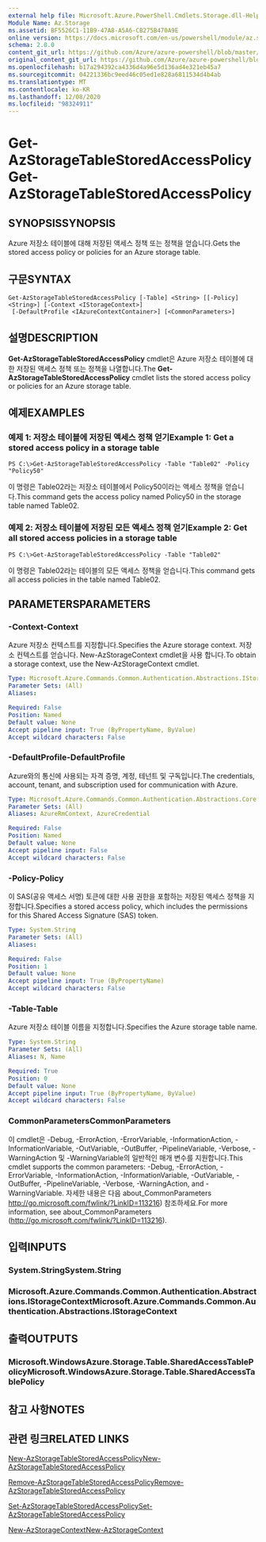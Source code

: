 ```yaml
---
external help file: Microsoft.Azure.PowerShell.Cmdlets.Storage.dll-Help.xml
Module Name: Az.Storage
ms.assetid: BF5526C1-11B9-47A8-A5A6-CB275B470A9E
online version: https://docs.microsoft.com/en-us/powershell/module/az.storage/get-azstoragetablestoredaccesspolicy
schema: 2.0.0
content_git_url: https://github.com/Azure/azure-powershell/blob/master/src/Storage/Storage.Management/help/Get-AzStorageTableStoredAccessPolicy.md
original_content_git_url: https://github.com/Azure/azure-powershell/blob/master/src/Storage/Storage.Management/help/Get-AzStorageTableStoredAccessPolicy.md
ms.openlocfilehash: b17a294392ca4336d4a96e5d136ad4e321eb45a7
ms.sourcegitcommit: 04221336bc9eed46c05ed1e828a6811534d4b4ab
ms.translationtype: MT
ms.contentlocale: ko-KR
ms.lasthandoff: 12/08/2020
ms.locfileid: "98324911"
---
```

# <span data-ttu-id="0ef9e-101">Get-AzStorageTableStoredAccessPolicy</span><span class="sxs-lookup"><span data-stu-id="0ef9e-101">Get-AzStorageTableStoredAccessPolicy</span></span>

## <span data-ttu-id="0ef9e-102">SYNOPSIS</span><span class="sxs-lookup"><span data-stu-id="0ef9e-102">SYNOPSIS</span></span>
<span data-ttu-id="0ef9e-103">Azure 저장소 테이블에 대해 저장된 액세스 정책 또는 정책을 얻습니다.</span><span class="sxs-lookup"><span data-stu-id="0ef9e-103">Gets the stored access policy or policies for an Azure storage table.</span></span>

## <span data-ttu-id="0ef9e-104">구문</span><span class="sxs-lookup"><span data-stu-id="0ef9e-104">SYNTAX</span></span>

```
Get-AzStorageTableStoredAccessPolicy [-Table] <String> [[-Policy] <String>] [-Context <IStorageContext>]
 [-DefaultProfile <IAzureContextContainer>] [<CommonParameters>]
```

## <span data-ttu-id="0ef9e-105">설명</span><span class="sxs-lookup"><span data-stu-id="0ef9e-105">DESCRIPTION</span></span>
<span data-ttu-id="0ef9e-106">**Get-AzStorageTableStoredAccessPolicy** cmdlet은 Azure 저장소 테이블에 대한 저장된 액세스 정책 또는 정책을 나열합니다.</span><span class="sxs-lookup"><span data-stu-id="0ef9e-106">The **Get-AzStorageTableStoredAccessPolicy** cmdlet lists the stored access policy or policies for an Azure storage table.</span></span>

## <span data-ttu-id="0ef9e-107">예제</span><span class="sxs-lookup"><span data-stu-id="0ef9e-107">EXAMPLES</span></span>

### <span data-ttu-id="0ef9e-108">예제 1: 저장소 테이블에 저장된 액세스 정책 얻기</span><span class="sxs-lookup"><span data-stu-id="0ef9e-108">Example 1: Get a stored access policy in a storage table</span></span>
```
PS C:\>Get-AzStorageTableStoredAccessPolicy -Table "Table02" -Policy "Policy50"
```

<span data-ttu-id="0ef9e-109">이 명령은 Table02라는 저장소 테이블에서 Policy50이라는 액세스 정책을 얻습니다.</span><span class="sxs-lookup"><span data-stu-id="0ef9e-109">This command gets the access policy named Policy50 in the storage table named Table02.</span></span>

### <span data-ttu-id="0ef9e-110">예제 2: 저장소 테이블에 저장된 모든 액세스 정책 얻기</span><span class="sxs-lookup"><span data-stu-id="0ef9e-110">Example 2: Get all stored access policies in a storage table</span></span>
```
PS C:\>Get-AzStorageTableStoredAccessPolicy -Table "Table02"
```

<span data-ttu-id="0ef9e-111">이 명령은 Table02라는 테이블의 모든 액세스 정책을 얻습니다.</span><span class="sxs-lookup"><span data-stu-id="0ef9e-111">This command gets all access policies in the table named Table02.</span></span>

## <span data-ttu-id="0ef9e-112">PARAMETERS</span><span class="sxs-lookup"><span data-stu-id="0ef9e-112">PARAMETERS</span></span>

### <span data-ttu-id="0ef9e-113">-Context</span><span class="sxs-lookup"><span data-stu-id="0ef9e-113">-Context</span></span>
<span data-ttu-id="0ef9e-114">Azure 저장소 컨텍스트를 지정합니다.</span><span class="sxs-lookup"><span data-stu-id="0ef9e-114">Specifies the Azure storage context.</span></span>
<span data-ttu-id="0ef9e-115">저장소 컨텍스트를 얻습니다. New-AzStorageContext cmdlet을 사용 합니다.</span><span class="sxs-lookup"><span data-stu-id="0ef9e-115">To obtain a storage context, use the New-AzStorageContext cmdlet.</span></span>

```yaml
Type: Microsoft.Azure.Commands.Common.Authentication.Abstractions.IStorageContext
Parameter Sets: (All)
Aliases:

Required: False
Position: Named
Default value: None
Accept pipeline input: True (ByPropertyName, ByValue)
Accept wildcard characters: False
```

### <span data-ttu-id="0ef9e-116">-DefaultProfile</span><span class="sxs-lookup"><span data-stu-id="0ef9e-116">-DefaultProfile</span></span>
<span data-ttu-id="0ef9e-117">Azure와의 통신에 사용되는 자격 증명, 계정, 테넌트 및 구독입니다.</span><span class="sxs-lookup"><span data-stu-id="0ef9e-117">The credentials, account, tenant, and subscription used for communication with Azure.</span></span>

```yaml
Type: Microsoft.Azure.Commands.Common.Authentication.Abstractions.Core.IAzureContextContainer
Parameter Sets: (All)
Aliases: AzureRmContext, AzureCredential

Required: False
Position: Named
Default value: None
Accept pipeline input: False
Accept wildcard characters: False
```

### <span data-ttu-id="0ef9e-118">-Policy</span><span class="sxs-lookup"><span data-stu-id="0ef9e-118">-Policy</span></span>
<span data-ttu-id="0ef9e-119">이 SAS(공유 액세스 서명) 토큰에 대한 사용 권한을 포함하는 저장된 액세스 정책을 지정합니다.</span><span class="sxs-lookup"><span data-stu-id="0ef9e-119">Specifies a stored access policy, which includes the permissions for this Shared Access Signature (SAS) token.</span></span>

```yaml
Type: System.String
Parameter Sets: (All)
Aliases:

Required: False
Position: 1
Default value: None
Accept pipeline input: True (ByPropertyName)
Accept wildcard characters: False
```

### <span data-ttu-id="0ef9e-120">-Table</span><span class="sxs-lookup"><span data-stu-id="0ef9e-120">-Table</span></span>
<span data-ttu-id="0ef9e-121">Azure 저장소 테이블 이름을 지정합니다.</span><span class="sxs-lookup"><span data-stu-id="0ef9e-121">Specifies the Azure storage table name.</span></span>

```yaml
Type: System.String
Parameter Sets: (All)
Aliases: N, Name

Required: True
Position: 0
Default value: None
Accept pipeline input: True (ByPropertyName, ByValue)
Accept wildcard characters: False
```

### <span data-ttu-id="0ef9e-122">CommonParameters</span><span class="sxs-lookup"><span data-stu-id="0ef9e-122">CommonParameters</span></span>
<span data-ttu-id="0ef9e-123">이 cmdlet은 -Debug, -ErrorAction, -ErrorVariable, -InformationAction, -InformationVariable, -OutVariable, -OutBuffer, -PipelineVariable, -Verbose, -WarningAction 및 -WarningVariable의 일반적인 매개 변수를 지원합니다.</span><span class="sxs-lookup"><span data-stu-id="0ef9e-123">This cmdlet supports the common parameters: -Debug, -ErrorAction, -ErrorVariable, -InformationAction, -InformationVariable, -OutVariable, -OutBuffer, -PipelineVariable, -Verbose, -WarningAction, and -WarningVariable.</span></span> <span data-ttu-id="0ef9e-124">자세한 내용은 다음 about_CommonParameters http://go.microsoft.com/fwlink/?LinkID=113216) 참조하세요.</span><span class="sxs-lookup"><span data-stu-id="0ef9e-124">For more information, see about_CommonParameters (http://go.microsoft.com/fwlink/?LinkID=113216).</span></span>

## <span data-ttu-id="0ef9e-125">입력</span><span class="sxs-lookup"><span data-stu-id="0ef9e-125">INPUTS</span></span>

### <span data-ttu-id="0ef9e-126">System.String</span><span class="sxs-lookup"><span data-stu-id="0ef9e-126">System.String</span></span>

### <span data-ttu-id="0ef9e-127">Microsoft.Azure.Commands.Common.Authentication.Abstractions.IStorageContext</span><span class="sxs-lookup"><span data-stu-id="0ef9e-127">Microsoft.Azure.Commands.Common.Authentication.Abstractions.IStorageContext</span></span>

## <span data-ttu-id="0ef9e-128">출력</span><span class="sxs-lookup"><span data-stu-id="0ef9e-128">OUTPUTS</span></span>

### <span data-ttu-id="0ef9e-129">Microsoft.WindowsAzure.Storage.Table.SharedAccessTablePolicy</span><span class="sxs-lookup"><span data-stu-id="0ef9e-129">Microsoft.WindowsAzure.Storage.Table.SharedAccessTablePolicy</span></span>

## <span data-ttu-id="0ef9e-130">참고 사항</span><span class="sxs-lookup"><span data-stu-id="0ef9e-130">NOTES</span></span>

## <span data-ttu-id="0ef9e-131">관련 링크</span><span class="sxs-lookup"><span data-stu-id="0ef9e-131">RELATED LINKS</span></span>

[<span data-ttu-id="0ef9e-132">New-AzStorageTableStoredAccessPolicy</span><span class="sxs-lookup"><span data-stu-id="0ef9e-132">New-AzStorageTableStoredAccessPolicy</span></span>](./New-AzStorageTableStoredAccessPolicy.md)

[<span data-ttu-id="0ef9e-133">Remove-AzStorageTableStoredAccessPolicy</span><span class="sxs-lookup"><span data-stu-id="0ef9e-133">Remove-AzStorageTableStoredAccessPolicy</span></span>](./Remove-AzStorageTableStoredAccessPolicy.md)

[<span data-ttu-id="0ef9e-134">Set-AzStorageTableStoredAccessPolicy</span><span class="sxs-lookup"><span data-stu-id="0ef9e-134">Set-AzStorageTableStoredAccessPolicy</span></span>](./Set-AzStorageTableStoredAccessPolicy.md)

[<span data-ttu-id="0ef9e-135">New-AzStorageContext</span><span class="sxs-lookup"><span data-stu-id="0ef9e-135">New-AzStorageContext</span></span>](./New-AzStorageContext.md)


